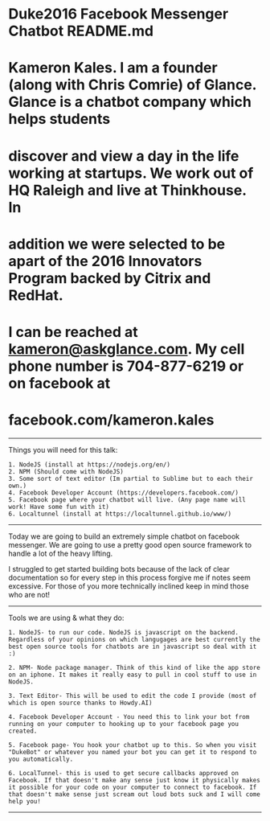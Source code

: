 # Duke2016 Facebook Messenger Chatbot README.md

# Kameron Kales. I am a founder (along with Chris Comrie) of Glance. Glance is a chatbot company which helps students 
# discover and view a day in the life working at startups. We work out of HQ Raleigh and live at Thinkhouse. In 
# addition we were selected to be apart of the 2016 Innovators Program backed by Citrix and RedHat. 

# I can be reached at kameron@askglance.com. My cell phone number is 704-877-6219 or on facebook at 
# facebook.com/kameron.kales

------------------------------------------------------------------------------------------------------------------------
Things you will need for this talk:

	1. NodeJS (install at https://nodejs.org/en/)
	2. NPM (Should come with NodeJS)
	3. Some sort of text editor (Im partial to Sublime but to each their own.)
	4. Facebook Developer Account (https://developers.facebook.com/)
	5. Facebook page where your chatbot will live. (Any page name will work! Have some fun with it)
	6. Localtunnel (install at https://localtunnel.github.io/www/)

------------------------------------------------------------------------------------------------------------------------

Today we are going to build an extremely simple chatbot on facebook messenger. We are going to use a pretty good open source framework to handle a lot of the heavy lifting. 

I struggled to get started building bots because of the lack of clear documentation so for every step in this process forgive me if notes seem excessive. For those of you more technically inclined keep in mind those who are not!

------------------------------------------------------------------------------------------------------------------------

Tools we are using & what they do:
	
	1. NodeJS- to run our code. NodeJS is javascript on the backend. Regardless of your opinions on which langugages are best currently the best open source tools for chatbots are in javascript so deal with it :)

	2. NPM- Node package manager. Think of this kind of like the app store on an iphone. It makes it really easy to pull in cool stuff to use in NodeJS.

	3. Text Editor- This will be used to edit the code I provide (most of which is open source thanks to Howdy.AI)

	4. Facebook Developer Account - You need this to link your bot from running on your computer to hooking up to your facebook page you created.

	5. Facebook page- You hook your chatbot up to this. So when you visit "DukeBot" or whatever you named your bot you can get it to respond to you automatically.

	6. LocalTunnel- this is used to get secure callbacks approved on Facebook. If that doesn't make any sense just know it physically makes it possible for your code on your computer to connect to facebook. If that doesn't make sense just scream out loud bots suck and I will come help you!

------------------------------------------------------------------------------------------------------------------------




